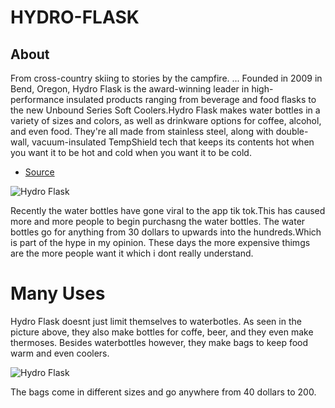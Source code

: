 # HYDRO-FLASK


## About

From cross-country skiing to stories by the campfire. ... Founded in 2009 in Bend, Oregon, Hydro Flask is the award-winning leader in high-performance insulated products ranging from beverage and food flasks to the new Unbound Series Soft Coolers.Hydro Flask makes water bottles in a variety of sizes and colors, as well as drinkware options for coffee, alcohol, and even food. They're all made from stainless steel, along with double-wall, vacuum-insulated TempShield tech that keeps its contents hot when you want it to be hot and cold when you want it to be cold. 

- [Source](https://www.businessinsider.com/which-hydro-flask-should-i-get)

![Hydro Flask](http://www.shorttsupply.com/wp-content/uploads/2018/09/everything_hydroflask.jpg)

Recently the water bottles have gone viral to the app tik tok.This has caused more and more people to begin purchasng the water bottles. The water bottles go for anything from 30 dollars to upwards into the hundreds.Which is part of the hype in my opinion. These days the more expensive thimgs are the more people want it which i dont really understand.

# Many Uses

Hydro Flask doesnt just limit themselves to waterbotles. As seen in the picture above, they also make bottles for coffe, beer, and they even make thermoses. Besides waterbottles however, they make bags to keep food warm and even coolers.

![Hydro Flask](https://www.hydroflask.com/media/catalog/product/v/i/video-stills-tote-nobutton-2019.jpg)

The bags come in different sizes and go anywhere from 40 dollars to 200.
